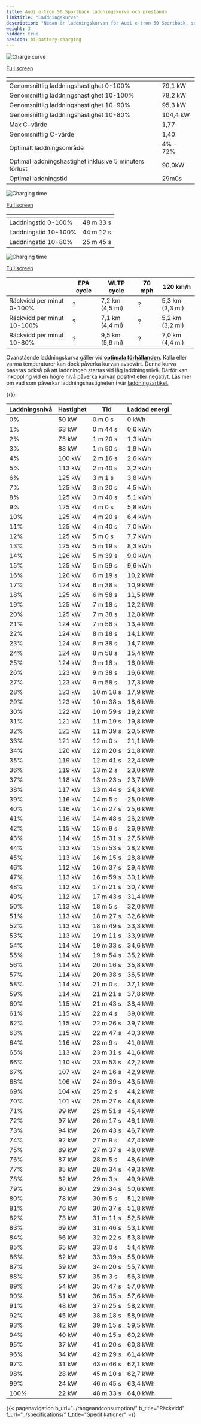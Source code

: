 ```yaml
---
title: Audi e-tron 50 Sportback laddningskurva och prestanda
linktitle: "Laddningskurva"
description: "Nedan är laddningskurvan för Audi e-tron 50 Sportback, som visar laddningshastigheten vid olika batterinivåer. Dessutom ger grafer för räckvidd och tid omfattande detaljer om laddningsprestanda."
weight: 3
hidden: true
navicon: bi-battery-charging
---
```

<!-- markdownlint-disable MD033 -->
<!-- markdownlint-disable MD010 -->
<img src="/images/nb-NO/models/audi/e-tron/e-tron_50_sportback/chargingcurve.svg" alt="Charge curve" class="img-fluid">

[Full screen](/images/nb-NO/models/audi/e-tron/e-tron_50_sportback/chargingcurve.svg)


<div class="table-responsive">
<table class="table table-striped border">
	<thead>
		<tr>
			<th>
			</th>
			<th>
			</th>
		</tr>
	</thead>
	<tbody>
		<tr>
			<td>
				Genomsnittlig laddningshastighet 0-100%
			</td>
			<td>
				79,1 kW
			</td>
		</tr>
		<tr>
			<td>
				Genomsnittlig laddningshastighet 10-100%
			</td>
			<td>
				78,2 kW
			</td>
		</tr>
		<tr>
			<td>
				Genomsnittlig laddningshastighet 10-90%
			</td>
			<td>
				95,3 kW
			</td>
		</tr>
		<tr>
			<td>
				Genomsnittlig laddningshastighet 10-80%
			</td>
			<td>
				104,4 kW
			</td>
		</tr>
		<tr>
			<td>
				Max C-värde
			</td>
			<td>
				1,77
			</td>
		</tr>
		<tr>
			<td>
				Genomsnittlig C-värde
			</td>
			<td>
				1,40
			</td>
		</tr>
		<tr>
			<td>
				Optimalt laddningsområde
			</td>
			<td>
				4% - 72%
			</td>
		</tr>
		<tr>
			<td>
				Optimal laddningshastighet inklusive 5 minuters förlust
			</td>
			<td>
				90,0kW
			</td>
		</tr>
		<tr>
			<td>
				Optimal laddningstid
			</td>
			<td>
				29m0s
			</td>
		</tr>
	</tbody>
</table>
</div>
<img src="/images/nb-NO/models/audi/e-tron/e-tron_50_sportback/chargingtime.svg" alt="Charging time" class="img-fluid">

[Full screen](/images/nb-NO/models/audi/e-tron/e-tron_50_sportback/chargingtime.svg)
<div class="table-responsive">
<table class="table table-striped border">
	<thead>
		<tr>
			<th>
			</th>
			<th>
			</th>
		</tr>
	</thead>
	<tbody>
		<tr>
			<td>
				Laddningstid 0-100%
			</td>
			<td>
				 48 m 33 s
			</td>
		</tr>
		<tr>
			<td>
				Laddningstid 10-100%
			</td>
			<td>
				 44 m 12 s
			</td>
		</tr>
		<tr>
			<td>
				Laddningstid 10-80%
			</td>
			<td>
				 25 m 45 s
			</td>
		</tr>
	</tbody>
</table>
</div>
<img src="/images/nb-NO/models/audi/e-tron/e-tron_50_sportback/chargerangespeed.svg" alt="Charging time" class="img-fluid">

[Full screen](/images/nb-NO/models/audi/e-tron/e-tron_50_sportback/chargerangespeed.svg)
<div class="table-responsive">
<table class="table table-striped border">
	<thead>
		<tr>
			<th>
			</th>
			<th>
				EPA cycle
			</th>
			<th>
				WLTP cycle
			</th>
			<th>
				70 mph
			</th>
			<th>
				120 km/h
			</th>
		</tr>
	</thead>
	<tbody>
		<tr>
			<td>
				Räckvidd per minut 0-100%
			</td>
			<td>
				?
			</td>
			<td>
				7,2 km (4,5 mi)
			</td>
			<td>
				?
			</td>
			<td>
				5,3 km (3,3 mi)
			</td>
		</tr>
		<tr>
			<td>
				Räckvidd per minut 10-100%
			</td>
			<td>
				?
			</td>
			<td>
				7,1 km (4,4 mi)
			</td>
			<td>
				?
			</td>
			<td>
				5,2 km (3,2 mi)
			</td>
		</tr>
		<tr>
			<td>
				Räckvidd per minut 10-80%
			</td>
			<td>
				?
			</td>
			<td>
				9,5 km (5,9 mi)
			</td>
			<td>
				?
			</td>
			<td>
				7,0 km (4,4 mi)
			</td>
		</tr>
	</tbody>
</table>
</div>


Ovanstående laddningskurva gäller vid **[optimala förhållanden](../../../../../technology/battery/charging/#temperature)**. Kalla eller varma temperaturer kan dock påverka kurvan avsevärt. Denna kurva baseras också på att laddningen startas vid låg laddningsnivå. Därför kan inkoppling vid en högre nivå påverka kurvan positivt eller negativt. Läs mer om vad som påverkar laddningshastigheten i vår [laddningsartikel.](../../../../../technology/battery/charging/)


{{<evkxdisplayaddarticle />}}
<div class="table-responsive">
<table class="table table-striped border">
	<thead>
		<tr>
			<th>
				Laddningsnivå
			</th>
			<th>
				Hastighet
			</th>
			<th>
				Tid
			</th>
			<th>
				Laddad energi
			</th>
		</tr>
	</thead>
	<tbody>
		<tr>
			<td>
				0%
			</td>
			<td>
				50 kW
			</td>
			<td>
				 0 m 0 s
			</td>
			<td>
				0 kWh
			</td>
		</tr>
		<tr>
			<td>
				1%
			</td>
			<td>
				63 kW
			</td>
			<td>
				 0 m 44 s
			</td>
			<td>
				0,6 kWh
			</td>
		</tr>
		<tr>
			<td>
				2%
			</td>
			<td>
				75 kW
			</td>
			<td>
				 1 m 20 s
			</td>
			<td>
				1,3 kWh
			</td>
		</tr>
		<tr>
			<td>
				3%
			</td>
			<td>
				88 kW
			</td>
			<td>
				 1 m 50 s
			</td>
			<td>
				1,9 kWh
			</td>
		</tr>
		<tr>
			<td>
				4%
			</td>
			<td>
				100 kW
			</td>
			<td>
				 2 m 16 s
			</td>
			<td>
				2,6 kWh
			</td>
		</tr>
		<tr>
			<td>
				5%
			</td>
			<td>
				113 kW
			</td>
			<td>
				 2 m 40 s
			</td>
			<td>
				3,2 kWh
			</td>
		</tr>
		<tr>
			<td>
				6%
			</td>
			<td>
				125 kW
			</td>
			<td>
				 3 m 1 s
			</td>
			<td>
				3,8 kWh
			</td>
		</tr>
		<tr>
			<td>
				7%
			</td>
			<td>
				125 kW
			</td>
			<td>
				 3 m 20 s
			</td>
			<td>
				4,5 kWh
			</td>
		</tr>
		<tr>
			<td>
				8%
			</td>
			<td>
				125 kW
			</td>
			<td>
				 3 m 40 s
			</td>
			<td>
				5,1 kWh
			</td>
		</tr>
		<tr>
			<td>
				9%
			</td>
			<td>
				125 kW
			</td>
			<td>
				 4 m 0 s
			</td>
			<td>
				5,8 kWh
			</td>
		</tr>
		<tr>
			<td>
				10%
			</td>
			<td>
				125 kW
			</td>
			<td>
				 4 m 20 s
			</td>
			<td>
				6,4 kWh
			</td>
		</tr>
		<tr>
			<td>
				11%
			</td>
			<td>
				125 kW
			</td>
			<td>
				 4 m 40 s
			</td>
			<td>
				7,0 kWh
			</td>
		</tr>
		<tr>
			<td>
				12%
			</td>
			<td>
				125 kW
			</td>
			<td>
				 5 m 0 s
			</td>
			<td>
				7,7 kWh
			</td>
		</tr>
		<tr>
			<td>
				13%
			</td>
			<td>
				125 kW
			</td>
			<td>
				 5 m 19 s
			</td>
			<td>
				8,3 kWh
			</td>
		</tr>
		<tr>
			<td>
				14%
			</td>
			<td>
				126 kW
			</td>
			<td>
				 5 m 39 s
			</td>
			<td>
				9,0 kWh
			</td>
		</tr>
		<tr>
			<td>
				15%
			</td>
			<td>
				125 kW
			</td>
			<td>
				 5 m 59 s
			</td>
			<td>
				9,6 kWh
			</td>
		</tr>
		<tr>
			<td>
				16%
			</td>
			<td>
				126 kW
			</td>
			<td>
				 6 m 19 s
			</td>
			<td>
				10,2 kWh
			</td>
		</tr>
		<tr>
			<td>
				17%
			</td>
			<td>
				124 kW
			</td>
			<td>
				 6 m 38 s
			</td>
			<td>
				10,9 kWh
			</td>
		</tr>
		<tr>
			<td>
				18%
			</td>
			<td>
				125 kW
			</td>
			<td>
				 6 m 58 s
			</td>
			<td>
				11,5 kWh
			</td>
		</tr>
		<tr>
			<td>
				19%
			</td>
			<td>
				125 kW
			</td>
			<td>
				 7 m 18 s
			</td>
			<td>
				12,2 kWh
			</td>
		</tr>
		<tr>
			<td>
				20%
			</td>
			<td>
				125 kW
			</td>
			<td>
				 7 m 38 s
			</td>
			<td>
				12,8 kWh
			</td>
		</tr>
		<tr>
			<td>
				21%
			</td>
			<td>
				124 kW
			</td>
			<td>
				 7 m 58 s
			</td>
			<td>
				13,4 kWh
			</td>
		</tr>
		<tr>
			<td>
				22%
			</td>
			<td>
				124 kW
			</td>
			<td>
				 8 m 18 s
			</td>
			<td>
				14,1 kWh
			</td>
		</tr>
		<tr>
			<td>
				23%
			</td>
			<td>
				124 kW
			</td>
			<td>
				 8 m 38 s
			</td>
			<td>
				14,7 kWh
			</td>
		</tr>
		<tr>
			<td>
				24%
			</td>
			<td>
				124 kW
			</td>
			<td>
				 8 m 58 s
			</td>
			<td>
				15,4 kWh
			</td>
		</tr>
		<tr>
			<td>
				25%
			</td>
			<td>
				124 kW
			</td>
			<td>
				 9 m 18 s
			</td>
			<td>
				16,0 kWh
			</td>
		</tr>
		<tr>
			<td>
				26%
			</td>
			<td>
				123 kW
			</td>
			<td>
				 9 m 38 s
			</td>
			<td>
				16,6 kWh
			</td>
		</tr>
		<tr>
			<td>
				27%
			</td>
			<td>
				123 kW
			</td>
			<td>
				 9 m 58 s
			</td>
			<td>
				17,3 kWh
			</td>
		</tr>
		<tr>
			<td>
				28%
			</td>
			<td>
				123 kW
			</td>
			<td>
				 10 m 18 s
			</td>
			<td>
				17,9 kWh
			</td>
		</tr>
		<tr>
			<td>
				29%
			</td>
			<td>
				123 kW
			</td>
			<td>
				 10 m 38 s
			</td>
			<td>
				18,6 kWh
			</td>
		</tr>
		<tr>
			<td>
				30%
			</td>
			<td>
				122 kW
			</td>
			<td>
				 10 m 59 s
			</td>
			<td>
				19,2 kWh
			</td>
		</tr>
		<tr>
			<td>
				31%
			</td>
			<td>
				121 kW
			</td>
			<td>
				 11 m 19 s
			</td>
			<td>
				19,8 kWh
			</td>
		</tr>
		<tr>
			<td>
				32%
			</td>
			<td>
				121 kW
			</td>
			<td>
				 11 m 39 s
			</td>
			<td>
				20,5 kWh
			</td>
		</tr>
		<tr>
			<td>
				33%
			</td>
			<td>
				121 kW
			</td>
			<td>
				 12 m 0 s
			</td>
			<td>
				21,1 kWh
			</td>
		</tr>
		<tr>
			<td>
				34%
			</td>
			<td>
				120 kW
			</td>
			<td>
				 12 m 20 s
			</td>
			<td>
				21,8 kWh
			</td>
		</tr>
		<tr>
			<td>
				35%
			</td>
			<td>
				119 kW
			</td>
			<td>
				 12 m 41 s
			</td>
			<td>
				22,4 kWh
			</td>
		</tr>
		<tr>
			<td>
				36%
			</td>
			<td>
				119 kW
			</td>
			<td>
				 13 m 2 s
			</td>
			<td>
				23,0 kWh
			</td>
		</tr>
		<tr>
			<td>
				37%
			</td>
			<td>
				118 kW
			</td>
			<td>
				 13 m 23 s
			</td>
			<td>
				23,7 kWh
			</td>
		</tr>
		<tr>
			<td>
				38%
			</td>
			<td>
				117 kW
			</td>
			<td>
				 13 m 44 s
			</td>
			<td>
				24,3 kWh
			</td>
		</tr>
		<tr>
			<td>
				39%
			</td>
			<td>
				116 kW
			</td>
			<td>
				 14 m 5 s
			</td>
			<td>
				25,0 kWh
			</td>
		</tr>
		<tr>
			<td>
				40%
			</td>
			<td>
				116 kW
			</td>
			<td>
				 14 m 27 s
			</td>
			<td>
				25,6 kWh
			</td>
		</tr>
		<tr>
			<td>
				41%
			</td>
			<td>
				116 kW
			</td>
			<td>
				 14 m 48 s
			</td>
			<td>
				26,2 kWh
			</td>
		</tr>
		<tr>
			<td>
				42%
			</td>
			<td>
				115 kW
			</td>
			<td>
				 15 m 9 s
			</td>
			<td>
				26,9 kWh
			</td>
		</tr>
		<tr>
			<td>
				43%
			</td>
			<td>
				114 kW
			</td>
			<td>
				 15 m 31 s
			</td>
			<td>
				27,5 kWh
			</td>
		</tr>
		<tr>
			<td>
				44%
			</td>
			<td>
				113 kW
			</td>
			<td>
				 15 m 53 s
			</td>
			<td>
				28,2 kWh
			</td>
		</tr>
		<tr>
			<td>
				45%
			</td>
			<td>
				113 kW
			</td>
			<td>
				 16 m 15 s
			</td>
			<td>
				28,8 kWh
			</td>
		</tr>
		<tr>
			<td>
				46%
			</td>
			<td>
				112 kW
			</td>
			<td>
				 16 m 37 s
			</td>
			<td>
				29,4 kWh
			</td>
		</tr>
		<tr>
			<td>
				47%
			</td>
			<td>
				113 kW
			</td>
			<td>
				 16 m 59 s
			</td>
			<td>
				30,1 kWh
			</td>
		</tr>
		<tr>
			<td>
				48%
			</td>
			<td>
				112 kW
			</td>
			<td>
				 17 m 21 s
			</td>
			<td>
				30,7 kWh
			</td>
		</tr>
		<tr>
			<td>
				49%
			</td>
			<td>
				112 kW
			</td>
			<td>
				 17 m 43 s
			</td>
			<td>
				31,4 kWh
			</td>
		</tr>
		<tr>
			<td>
				50%
			</td>
			<td>
				113 kW
			</td>
			<td>
				 18 m 5 s
			</td>
			<td>
				32,0 kWh
			</td>
		</tr>
		<tr>
			<td>
				51%
			</td>
			<td>
				113 kW
			</td>
			<td>
				 18 m 27 s
			</td>
			<td>
				32,6 kWh
			</td>
		</tr>
		<tr>
			<td>
				52%
			</td>
			<td>
				113 kW
			</td>
			<td>
				 18 m 49 s
			</td>
			<td>
				33,3 kWh
			</td>
		</tr>
		<tr>
			<td>
				53%
			</td>
			<td>
				113 kW
			</td>
			<td>
				 19 m 11 s
			</td>
			<td>
				33,9 kWh
			</td>
		</tr>
		<tr>
			<td>
				54%
			</td>
			<td>
				114 kW
			</td>
			<td>
				 19 m 33 s
			</td>
			<td>
				34,6 kWh
			</td>
		</tr>
		<tr>
			<td>
				55%
			</td>
			<td>
				114 kW
			</td>
			<td>
				 19 m 54 s
			</td>
			<td>
				35,2 kWh
			</td>
		</tr>
		<tr>
			<td>
				56%
			</td>
			<td>
				114 kW
			</td>
			<td>
				 20 m 16 s
			</td>
			<td>
				35,8 kWh
			</td>
		</tr>
		<tr>
			<td>
				57%
			</td>
			<td>
				114 kW
			</td>
			<td>
				 20 m 38 s
			</td>
			<td>
				36,5 kWh
			</td>
		</tr>
		<tr>
			<td>
				58%
			</td>
			<td>
				114 kW
			</td>
			<td>
				 21 m 0 s
			</td>
			<td>
				37,1 kWh
			</td>
		</tr>
		<tr>
			<td>
				59%
			</td>
			<td>
				114 kW
			</td>
			<td>
				 21 m 21 s
			</td>
			<td>
				37,8 kWh
			</td>
		</tr>
		<tr>
			<td>
				60%
			</td>
			<td>
				115 kW
			</td>
			<td>
				 21 m 43 s
			</td>
			<td>
				38,4 kWh
			</td>
		</tr>
		<tr>
			<td>
				61%
			</td>
			<td>
				115 kW
			</td>
			<td>
				 22 m 4 s
			</td>
			<td>
				39,0 kWh
			</td>
		</tr>
		<tr>
			<td>
				62%
			</td>
			<td>
				115 kW
			</td>
			<td>
				 22 m 26 s
			</td>
			<td>
				39,7 kWh
			</td>
		</tr>
		<tr>
			<td>
				63%
			</td>
			<td>
				115 kW
			</td>
			<td>
				 22 m 47 s
			</td>
			<td>
				40,3 kWh
			</td>
		</tr>
		<tr>
			<td>
				64%
			</td>
			<td>
				116 kW
			</td>
			<td>
				 23 m 9 s
			</td>
			<td>
				41,0 kWh
			</td>
		</tr>
		<tr>
			<td>
				65%
			</td>
			<td>
				113 kW
			</td>
			<td>
				 23 m 31 s
			</td>
			<td>
				41,6 kWh
			</td>
		</tr>
		<tr>
			<td>
				66%
			</td>
			<td>
				110 kW
			</td>
			<td>
				 23 m 53 s
			</td>
			<td>
				42,2 kWh
			</td>
		</tr>
		<tr>
			<td>
				67%
			</td>
			<td>
				107 kW
			</td>
			<td>
				 24 m 16 s
			</td>
			<td>
				42,9 kWh
			</td>
		</tr>
		<tr>
			<td>
				68%
			</td>
			<td>
				106 kW
			</td>
			<td>
				 24 m 39 s
			</td>
			<td>
				43,5 kWh
			</td>
		</tr>
		<tr>
			<td>
				69%
			</td>
			<td>
				104 kW
			</td>
			<td>
				 25 m 2 s
			</td>
			<td>
				44,2 kWh
			</td>
		</tr>
		<tr>
			<td>
				70%
			</td>
			<td>
				101 kW
			</td>
			<td>
				 25 m 27 s
			</td>
			<td>
				44,8 kWh
			</td>
		</tr>
		<tr>
			<td>
				71%
			</td>
			<td>
				99 kW
			</td>
			<td>
				 25 m 51 s
			</td>
			<td>
				45,4 kWh
			</td>
		</tr>
		<tr>
			<td>
				72%
			</td>
			<td>
				97 kW
			</td>
			<td>
				 26 m 17 s
			</td>
			<td>
				46,1 kWh
			</td>
		</tr>
		<tr>
			<td>
				73%
			</td>
			<td>
				94 kW
			</td>
			<td>
				 26 m 43 s
			</td>
			<td>
				46,7 kWh
			</td>
		</tr>
		<tr>
			<td>
				74%
			</td>
			<td>
				92 kW
			</td>
			<td>
				 27 m 9 s
			</td>
			<td>
				47,4 kWh
			</td>
		</tr>
		<tr>
			<td>
				75%
			</td>
			<td>
				89 kW
			</td>
			<td>
				 27 m 37 s
			</td>
			<td>
				48,0 kWh
			</td>
		</tr>
		<tr>
			<td>
				76%
			</td>
			<td>
				87 kW
			</td>
			<td>
				 28 m 5 s
			</td>
			<td>
				48,6 kWh
			</td>
		</tr>
		<tr>
			<td>
				77%
			</td>
			<td>
				85 kW
			</td>
			<td>
				 28 m 34 s
			</td>
			<td>
				49,3 kWh
			</td>
		</tr>
		<tr>
			<td>
				78%
			</td>
			<td>
				82 kW
			</td>
			<td>
				 29 m 3 s
			</td>
			<td>
				49,9 kWh
			</td>
		</tr>
		<tr>
			<td>
				79%
			</td>
			<td>
				80 kW
			</td>
			<td>
				 29 m 34 s
			</td>
			<td>
				50,6 kWh
			</td>
		</tr>
		<tr>
			<td>
				80%
			</td>
			<td>
				78 kW
			</td>
			<td>
				 30 m 5 s
			</td>
			<td>
				51,2 kWh
			</td>
		</tr>
		<tr>
			<td>
				81%
			</td>
			<td>
				76 kW
			</td>
			<td>
				 30 m 37 s
			</td>
			<td>
				51,8 kWh
			</td>
		</tr>
		<tr>
			<td>
				82%
			</td>
			<td>
				73 kW
			</td>
			<td>
				 31 m 11 s
			</td>
			<td>
				52,5 kWh
			</td>
		</tr>
		<tr>
			<td>
				83%
			</td>
			<td>
				69 kW
			</td>
			<td>
				 31 m 46 s
			</td>
			<td>
				53,1 kWh
			</td>
		</tr>
		<tr>
			<td>
				84%
			</td>
			<td>
				66 kW
			</td>
			<td>
				 32 m 22 s
			</td>
			<td>
				53,8 kWh
			</td>
		</tr>
		<tr>
			<td>
				85%
			</td>
			<td>
				65 kW
			</td>
			<td>
				 33 m 0 s
			</td>
			<td>
				54,4 kWh
			</td>
		</tr>
		<tr>
			<td>
				86%
			</td>
			<td>
				62 kW
			</td>
			<td>
				 33 m 39 s
			</td>
			<td>
				55,0 kWh
			</td>
		</tr>
		<tr>
			<td>
				87%
			</td>
			<td>
				59 kW
			</td>
			<td>
				 34 m 20 s
			</td>
			<td>
				55,7 kWh
			</td>
		</tr>
		<tr>
			<td>
				88%
			</td>
			<td>
				57 kW
			</td>
			<td>
				 35 m 3 s
			</td>
			<td>
				56,3 kWh
			</td>
		</tr>
		<tr>
			<td>
				89%
			</td>
			<td>
				54 kW
			</td>
			<td>
				 35 m 47 s
			</td>
			<td>
				57,0 kWh
			</td>
		</tr>
		<tr>
			<td>
				90%
			</td>
			<td>
				51 kW
			</td>
			<td>
				 36 m 35 s
			</td>
			<td>
				57,6 kWh
			</td>
		</tr>
		<tr>
			<td>
				91%
			</td>
			<td>
				48 kW
			</td>
			<td>
				 37 m 25 s
			</td>
			<td>
				58,2 kWh
			</td>
		</tr>
		<tr>
			<td>
				92%
			</td>
			<td>
				45 kW
			</td>
			<td>
				 38 m 18 s
			</td>
			<td>
				58,9 kWh
			</td>
		</tr>
		<tr>
			<td>
				93%
			</td>
			<td>
				42 kW
			</td>
			<td>
				 39 m 15 s
			</td>
			<td>
				59,5 kWh
			</td>
		</tr>
		<tr>
			<td>
				94%
			</td>
			<td>
				40 kW
			</td>
			<td>
				 40 m 15 s
			</td>
			<td>
				60,2 kWh
			</td>
		</tr>
		<tr>
			<td>
				95%
			</td>
			<td>
				37 kW
			</td>
			<td>
				 41 m 20 s
			</td>
			<td>
				60,8 kWh
			</td>
		</tr>
		<tr>
			<td>
				96%
			</td>
			<td>
				34 kW
			</td>
			<td>
				 42 m 29 s
			</td>
			<td>
				61,4 kWh
			</td>
		</tr>
		<tr>
			<td>
				97%
			</td>
			<td>
				31 kW
			</td>
			<td>
				 43 m 46 s
			</td>
			<td>
				62,1 kWh
			</td>
		</tr>
		<tr>
			<td>
				98%
			</td>
			<td>
				28 kW
			</td>
			<td>
				 45 m 10 s
			</td>
			<td>
				62,7 kWh
			</td>
		</tr>
		<tr>
			<td>
				99%
			</td>
			<td>
				24 kW
			</td>
			<td>
				 46 m 45 s
			</td>
			<td>
				63,4 kWh
			</td>
		</tr>
		<tr>
			<td>
				100%
			</td>
			<td>
				22 kW
			</td>
			<td>
				 48 m 33 s
			</td>
			<td>
				64,0 kWh
			</td>
		</tr>
	</tbody>
</table>
</div>


{{< pagenavigation b_url="../rangeandconsumption/" b_title="Räckvidd" f_url="../specifications/" f_title="Specifikationer" >}}
